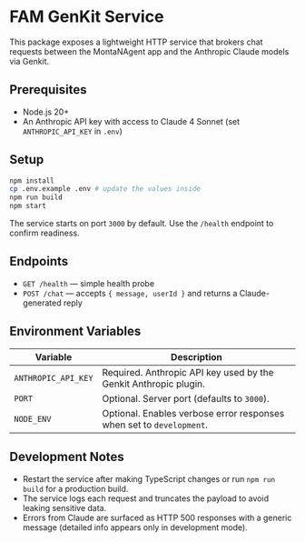 # FAM GenKit Service

This package exposes a lightweight HTTP service that brokers chat requests between the MontaNAgent app and the Anthropic Claude models via Genkit.

## Prerequisites

- Node.js 20+
- An Anthropic API key with access to Claude 4 Sonnet (set `ANTHROPIC_API_KEY` in `.env`)

## Setup

```bash
npm install
cp .env.example .env # update the values inside
npm run build
npm start
```

The service starts on port `3000` by default. Use the `/health` endpoint to confirm readiness.

## Endpoints

- `GET /health` — simple health probe
- `POST /chat` — accepts `{ message, userId }` and returns a Claude-generated reply

## Environment Variables

| Variable | Description |
| --- | --- |
| `ANTHROPIC_API_KEY` | Required. Anthropic API key used by the Genkit Anthropic plugin. |
| `PORT` | Optional. Server port (defaults to `3000`). |
| `NODE_ENV` | Optional. Enables verbose error responses when set to `development`. |

## Development Notes

- Restart the service after making TypeScript changes or run `npm run build` for a production build.
- The service logs each request and truncates the payload to avoid leaking sensitive data.
- Errors from Claude are surfaced as HTTP 500 responses with a generic message (detailed info appears only in development mode).
